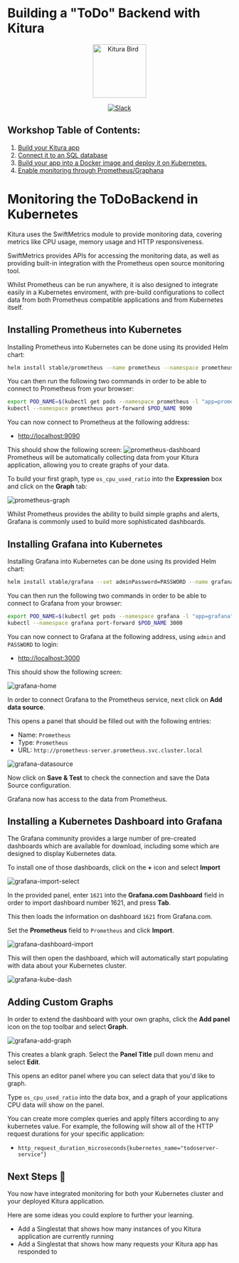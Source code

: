 # Building a "ToDo" Backend with Kitura

<p align="center">
<img src="https://www.ibm.com/cloud-computing/bluemix/sites/default/files/assets/page/catalog-swift.svg" width="120" alt="Kitura Bird">
</p>

<p align="center">
<a href= "http://swift-at-ibm-slack.mybluemix.net/">
    <img src="http://swift-at-ibm-slack.mybluemix.net/badge.svg"  alt="Slack">
</a>
</p>

## Workshop Table of Contents:

1. [Build your Kitura app](https://github.com/IBM/ToDoBackend/blob/master/README.md)
2. [Connect it to an SQL database](https://github.com/IBM/ToDoBackend/blob/master/DatabaseWorkshop.md)
3. [Build your app into a Docker image and deploy it on Kubernetes.](https://github.com/IBM/ToDoBackend/blob/master/DeployingToKube.md)
4. [Enable monitoring through Prometheus/Graphana](https://github.com/IBM/ToDoBackend/blob/master/MonitoringKube.md)

# Monitoring the ToDoBackend in Kubernetes

Kitura uses the SwiftMetrics module to provide monitoring data, covering metrics like CPU usage, memory usage and HTTP responsiveness.

SwiftMetrics provides APIs for accessing the monitoring data, as well as providing built-in integration with the Prometheus open source monitoring tool.

Whilst Prometheus can be run anywhere, it is also designed to integrate easily in a Kubernetes enviroment, with pre-build configurations to collect data from both Prometheus compatible applications and from Kubernetes itself.

## Installing Prometheus into Kubernetes

Installing Prometheus into Kubernetes can be done using its provided Helm chart:

```sh
helm install stable/prometheus --name prometheus --namespace prometheus
```

You can then run the following two commands in order to be able to connect to Prometheus from your browser:

```sh
export POD_NAME=$(kubectl get pods --namespace prometheus -l "app=prometheus,component=server" -o jsonpath="{.items[0].metadata.name}")
kubectl --namespace prometheus port-forward $POD_NAME 9090
```
You can now connect to Prometheus at the following address:

* [http://localhost:9090](http://localhost:9090)

This should show the following screen:
![prometheus-dashboard](./resources/prometheus-dashboard.png)
Prometheus will be automatically collecting data from your Kitura application, allowing you to create graphs of your data.

To build your first graph, type `os_cpu_used_ratio` into the **Expression** box and click on the **Graph** tab:

![prometheus-graph](./resources/prometheus-graph.png)


Whilst Prometheus provides the ability to build simple graphs and alerts, Grafana is commonly used to build more sophisticated dashboards.

## Installing Grafana into Kubernetes

Installing Grafana into Kubernetes can be done using its provided Helm chart:

```sh
helm install stable/grafana --set adminPassword=PASSWORD --name grafana --namespace grafana --version 1.14.3
```

You can then run the following two commands in order to be able to connect to Grafana from your browser:

```sh
export POD_NAME=$(kubectl get pods --namespace grafana -l "app=grafana" -o jsonpath="{.items[0].metadata.name}")
kubectl --namespace grafana port-forward $POD_NAME 3000
```
You can now connect to Grafana at the following address, using `admin` and `PASSWORD` to login:

* [http://localhost:3000](http://localhost:3000)

This should show the following screen:

![grafana-home](./resources/grafana-home.png)

In order to connect Grafana to the Prometheus service, next click on **Add data source**.

This opens a panel that should be filled out with the following entries:

* Name: `Prometheus`
* Type: `Prometheus`
* URL: `http://prometheus-server.prometheus.svc.cluster.local`

![grafana-datasource](./resources/grafana-datasource.png)

Now click on **Save & Test** to check the connection and save the Data Source configuration.

Grafana now has access to the data from Prometheus.

## Installing a Kubernetes Dashboard into Grafana

The Grafana community provides a large number of pre-created dashboards which are available for download, including some which are designed to display Kubernetes data.

To install one of those dashboards, click on the **+** icon and select **Import**

![grafana-import-select](./resources/grafana-import-select.png)

In the provided panel, enter `1621` into the **Grafana.com Dashboard** field in order to import dashboard number 1621, and press **Tab**.

This then loads the information on dashboard `1621` from Grafana.com.

Set the **Prometheus** field to `Prometheus` and click **Import**.

![grafana-dashboard-import](./resources/grafana-dashboard-import.png)

This will then open the dashboard, which will automatically start populating with data about your Kubernetes cluster.

![grafana-kube-dash](./resources/grafana-kube-dash.png)

## Adding Custom Graphs

In order to extend the dashboard with your own graphs, click the **Add panel** icon on the top toolbar and select **Graph**.

![grafana-add-graph](./resources/grafana-add-graph.png)

This creates a blank graph. Select the **Panel Title** pull down menu and select **Edit**.

This opens an editor panel where you can select data that you'd like to graph.

Type `os_cpu_used_ratio` into the data box, and a graph of your applications CPU data will show on the panel.

You can create more complex queries and apply filters according to any kubernetes value. For example, the following will show all of the HTTP request durations for your specific application:

* `http_request_duration_microseconds{kubernetes_name="todoserver-service"}`

## Next Steps 🎉
You now have integrated monitoring for both your Kubernetes cluster and your deployed Kitura application.

Here are some ideas you could explore to further your learning.

* Add a Singlestat that shows how many instances of you Kitura application are currently running
* Add a Singlestat that shows how many requests your Kitura app has responded to
